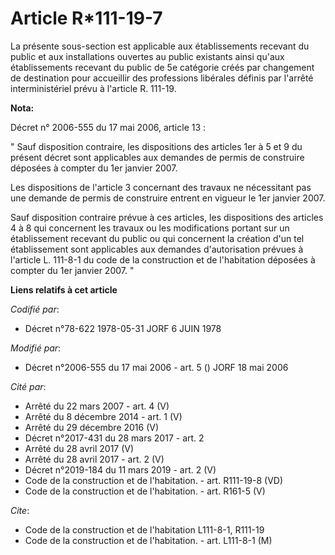 # Article R*111-19-7

La présente sous-section est applicable aux établissements recevant du public et aux installations ouvertes au public
existants ainsi qu'aux établissements recevant du public de 5e catégorie créés par changement de destination pour accueillir
des professions libérales définis par l'arrêté interministériel prévu à l'article R. 111-19.

**Nota:**

Décret n° 2006-555 du 17 mai 2006, article 13 : 

" Sauf disposition contraire, les dispositions des articles 1er à 5 et 9 du présent décret sont applicables aux demandes de
permis de construire déposées à compter du 1er janvier 2007. 

Les dispositions de l'article 3 concernant des travaux ne nécessitant pas une demande de permis de construire entrent en
vigueur le 1er janvier 2007. 

Sauf disposition contraire prévue à ces articles, les dispositions des articles 4 à 8 qui concernent les travaux ou les
modifications portant sur un établissement recevant du public ou qui concernent la création d'un tel établissement sont
applicables aux demandes d'autorisation prévues à l'article L. 111-8-1 du code de la construction et de l'habitation déposées
à compter du 1er janvier 2007. "

**Liens relatifs à cet article**

_Codifié par_:

  - Décret n°78-622 1978-05-31 JORF 6 JUIN 1978

_Modifié par_:

  - Décret n°2006-555 du 17 mai 2006 - art. 5 () JORF 18 mai 2006

_Cité par_:

  - Arrêté du 22 mars 2007 - art. 4 (V)
  - Arrêté du 8 décembre 2014 - art. 1 (V)
  - Arrêté du 29 décembre 2016 (V)
  - Décret n°2017-431 du 28 mars 2017 - art. 2
  - Arrêté du 28 avril 2017 (V)
  - Arrêté du 28 avril 2017 - art. 2 (V)
  - Décret n°2019-184 du 11 mars 2019 - art. 2 (V)
  - Code de la construction et de l'habitation. - art. R111-19-8 (VD)
  - Code de la construction et de l'habitation. - art. R161-5 (V)

_Cite_:

  - Code de la construction et de l'habitation L111-8-1, R111-19
  - Code de la construction et de l'habitation. - art. L111-8-1 (M)
